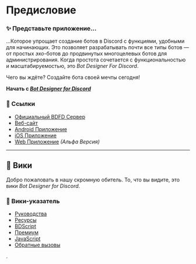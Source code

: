 # Предисловие
### ✨ Представьте приложение...
...Которое упрощает создание ботов в Discord с функциями, удобными для начинающих. Это позволяет разрабатывать почти все типы ботов — от простых *эхо*-ботов до продвинутых многоцелевых ботов для администрирования. Когда простота сочетается с функциональностью и масштабируемостью, это *Bot Designer For Discord*.

Чего вы ждёте? Создайте бота своей мечты сегодня!

**Начать с [*Bot Designer for Discord*](https://botdesignerdiscord.com)**

### 📎 Ссылки
- [Официальный BDFD Сервер](https://botdesignerdiscord.com/discord)
- [Веб-сайт](https://botdesignerdiscord.com/)
- [Android Приложение](https://play.google.com/store/apps/details?id=com.jakubtomana.discordbotdesinger)
- [iOS Приложение](https://apps.apple.com/app/bot-designer-for-discord/id1495536477)
- [Web Приложение](https://botdesignerdiscord.com/app/) *(Альфа Версия)*
---
## 📓 Вики
Добро пожаловать в нашу скромную обитель. То, что вы видите, это вики *Bot Designer for Discord*.

### 📂 Вики-указатель
- [Руководства](./guides/introduction.md)
- [Ресурсы](./resources/introduction.md)
- [BDScript](./bdscript/introduction.md)
- [Премиум](./premium/introduction.md)
- [JavaScript](./javascript/javascript.md)
- [Обратные вызовы](./callbacks/introduction.md)

.

